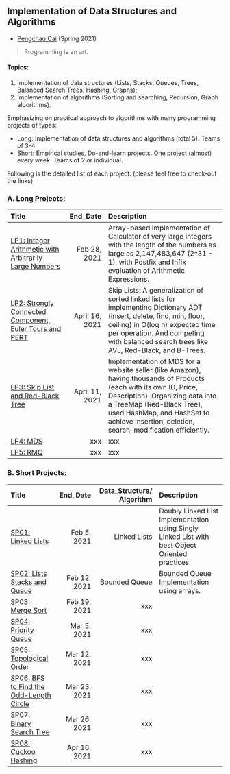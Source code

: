 ## Implementation of Data Structures and Algorithms

- [Pengchao Cai](https://github.com/Pengchao-Cai) 
  (Spring 2021)
  
> Programming is an art.

#### Topics: 
1. Implementation of data structures (Lists, Stacks, Queues, Trees, Balanced Search Trees, Hashing, Graphs); 
2. Implementation of algorithms (Sorting and searching, Recursion, Graph algorithms).

Emphasizing on practical approach to algorithms with many programming projects of types: 
- Long: Implementation of data structures and algorithms (total 5). Teams of 3-4.
- Short: Empirical studies, Do-and-learn projects. One project (almost) every week. Teams of 2 or individual.

Following is the detailed list of each project: 
(please feel free to check-out the links)

### A. Long Projects: 

|     Title      |     End_Date     |  Description  | 
|:---------------|-----------------:|:--------------| 
| [LP1: Integer Arithmetic with Arbitrarily Large Numbers](https://github.com/Pengchao-Cai/LP01-Integer-arithmetic-with-arbitrarily-large-numbers)  | Feb 28, 2021 | Array-based implementation of Calculator of very large integers with the length of the numbers as large as 2,147,483,647 (2^31 - 1), with Postfix and Infix evaluation of Arithmetic Expressions. | 
| [LP2: Strongly Connected Component, Euler Tours and PERT](https://github.com/Pengchao-Cai/LP02-SCC-EulerTours-PERT)  | April 16, 2021 | Skip Lists: A generalization of sorted linked lists for implementing Dictionary ADT (insert, delete, find, min, floor, ceiling) in O(log n) expected time per operation. And competing with balanced search trees like AVL, Red-Black, and B-Trees. | 
| [LP3: Skip List and Red-Black Tree](https://github.com/Pengchao-Cai/LP03-Skip-Lists-and-RBT)  | April 11, 2021 | Implementation of MDS for a website seller (like Amazon), having thousands of Products (each with its own ID, Price, Description). Organizing data into a TreeMap (Red-Black Tree), used HashMap, and HashSet to achieve insertion, deletion, search, modification efficiently. | 
| [LP4: MDS](XXX)  | xxx | xxx | 
| [LP5: RMQ](XXX)  | xxx | xxx | 
 
 
 ### B. Short Projects: 
 
|     Title      |  End_Date  |  Data_Structure/ Algorithm  |  Description  | 
|:---------------|-----------:|----------------------------:|:--------------| 
| [SP01: Linked Lists](https://github.com/Pengchao-Cai/SP01-Linked-Lists) | Feb 5, 2021 | Linked Lists | Doubly Linked List Implementation using Singly Linked List with best Object Oriented practices. | 
| [SP02: Lists Stacks and Queue](https://github.com/Pengchao-Cai/SP02-BoundedQueue) | Feb 12, 2021 | Bounded Queue | Bounded Queue Implementation using arrays. | 
| [SP03: Merge Sort](https://github.com/Pengchao-Cai/SP03-Merge-Sort) | Feb 19, 2021 | xxx | 
| [SP04: Priority Queue](https://github.com/Pengchao-Cai/SP04-Binary-Heap) | Mar 5, 2021 | xxx | 
| [SP05: Topological Order](https://github.com/Pengchao-Cai/SP05-toposort-dfs) | Mar 12, 2021 | xxx | 
| [SP06: BFS to Find the Odd-Length Circle](https://github.com/Pengchao-Cai/SP06-BFS-output-odd-length-circle) | Mar 23, 2021 | xxx | 
| [SP07: Binary Search Tree](https://github.com/Pengchao-Cai/SP07-Binary-Search-Tree) | Mar 26, 2021 | xxx | 
| [SP08: Cuckoo Hashing](https://github.com/Pengchao-Cai/SP08-cuckoo-hashing) | Apr 16, 2021 | xxx | 
